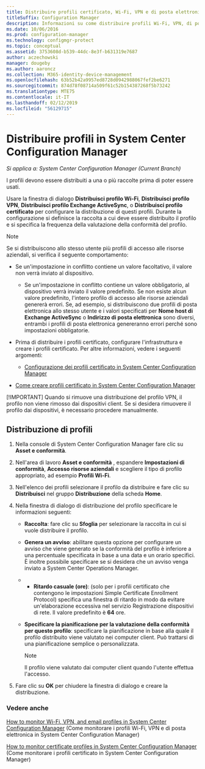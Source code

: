 ```yaml
---
title: Distribuire profili certificato, Wi-Fi, VPN e di posta elettronica
titleSuffix: Configuration Manager
description: Informazioni su come distribuire profili Wi-Fi, VPN, di posta elettronica e certificato in System Center Configuration Manager.
ms.date: 10/06/2016
ms.prod: configuration-manager
ms.technology: configmgr-protect
ms.topic: conceptual
ms.assetid: 3753608d-b539-44dc-8e3f-b631319e7687
author: aczechowski
manager: dougeby
ms.author: aaroncz
ms.collection: M365-identity-device-management
ms.openlocfilehash: 63b52b42a9957ed8728d0942988067fef2be6271
ms.sourcegitcommit: 874d78f08714a509f61c52b154387268f5b73242
ms.translationtype: MTE75
ms.contentlocale: it-IT
ms.lasthandoff: 02/12/2019
ms.locfileid: "56129715"
---
```

# <a name="deploy-profiles-in-system-center-configuration-manager"></a>Distribuire profili in System Center Configuration Manager

*Si applica a: System Center Configuration Manager (Current Branch)*

I profili devono essere distribuiti a una o più raccolte prima di poter essere usati.  

 Usare la finestra di dialogo **Distribuisci profilo Wi-Fi**, **Distribuisci profilo VPN**, **Distribuisci profilo Exchange ActiveSync**, o **Distribuisci profilo certificato** per configurare la distribuzione di questi profili. Durante la configurazione si definisce la raccolta a cui deve essere distribuito il profilo e si specifica la frequenza della valutazione della conformità del profilo.  

> [!NOTE]
>  Se si distribuiscono allo stesso utente più profili di accesso alle risorse aziendali, si verifica il seguente comportamento:  
> 
> - Se un'impostazione in conflitto contiene un valore facoltativo, il valore non verrà inviato al dispositivo.  
>   -   Se un'impostazione in conflitto contiene un valore obbligatorio, al dispositivo verrà inviato il valore predefinito. Se non esiste alcun valore predefinito, l'intero profilo di accesso alle risorse aziendali genererà errori. Se, ad esempio, si distribuiscono due profili di posta elettronica allo stesso utente e i valori specificati per **Nome host di Exchange ActiveSync** o **Indirizzo di posta elettronica** sono diversi, entrambi i profili di posta elettronica genereranno errori perché sono impostazioni obbligatorie.  
> 
> - Prima di distribuire i profili certificato, configurare l'infrastruttura e creare i profili certificato. Per altre informazioni, vedere i seguenti argomenti:  
> 
>   -   [Configurazione dei profili certificato in System Center Configuration Manager](certificate-infrastructure.md)  
> - [Come creare profili certificato in System Center Configuration Manager](create-certificate-profiles.md)    
> 
> [!IMPORTANT]
>  Quando si rimuove una distribuzione del profilo VPN, il profilo non viene rimosso dai dispositivi client. Se si desidera rimuovere il profilo dai dispositivi, è necessario procedere manualmente.

## <a name="deploying--profiles"></a>Distribuzione di profili  


1.  Nella console di System Center Configuration Manager fare clic su **Asset e conformità**.  

2.  Nell'area di lavoro **Asset e conformità** , espandere **Impostazioni di conformità**, **Accesso risorse aziendali** e scegliere il tipo di profilo appropriato, ad esempio **Profili Wi-Fi**.  

3.  Nell'elenco dei profili selezionare il profilo da distribuire e fare clic su **Distribuisci** nel gruppo **Distribuzione** della scheda **Home**.  

4.  Nella finestra di dialogo di distribuzione del profilo specificare le informazioni seguenti:  

    -   **Raccolta**: fare clic su **Sfoglia** per selezionare la raccolta in cui si vuole distribuire il profilo.  

    -   **Genera un avviso**: abilitare questa opzione per configurare un avviso che viene generato se la conformità del profilo è inferiore a una percentuale specificata in base a una data e un orario specifici. È inoltre possibile specificare se si desidera che un avviso venga inviato a System Center Operations Manager.  

    -   -   **Ritardo casuale (ore)**: (solo per i profili certificato che contengono le impostazioni Simple Certificate Enrollment Protocol) specifica una finestra di ritardo in modo da evitare un'elaborazione eccessiva nel servizio Registrazione dispositivi di rete. Il valore predefinito è **64** ore.  

    -   **Specificare la pianificazione per la valutazione della conformità per questo <type>profilo**: specificare la pianificazione in base alla quale il profilo distribuito viene valutato nei computer client. Può trattarsi di una pianificazione semplice o personalizzata.  

        > [!NOTE]  
        >  Il profilo viene valutato dai computer client quando l'utente effettua l'accesso.  

5.  Fare clic su **OK** per chiudere la finestra di dialogo e creare la distribuzione.

### <a name="see-also"></a>Vedere anche  

[How to monitor Wi-Fi, VPN, and email profiles in System Center Configuration Manager](monitor-wifi-email-vpn-profiles.md) (Come monitorare i profili Wi-Fi, VPN e di posta elettronica in System Center Configuration Manager)

[How to monitor certificate profiles in System Center Configuration Manager](monitor-certificate-profiles.md) (Come monitorare i profili certificato in System Center Configuration Manager)
